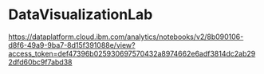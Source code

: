 # DataVisualizationLab
https://dataplatform.cloud.ibm.com/analytics/notebooks/v2/8b090106-d8f6-49a9-9ba7-8d15f391088e/view?access_token=def47396b025930697570432a8974662e6adf3814dc2ab292dfd60bc9f7abd38
